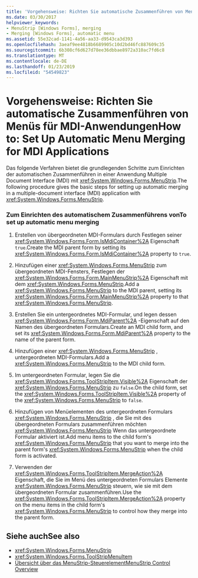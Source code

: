 ```yaml
---
title: 'Vorgehensweise: Richten Sie automatische Zusammenführen von Menüs für MDI-Anwendungen'
ms.date: 03/30/2017
helpviewer_keywords:
- MenuStrip [Windows Forms], merging
- Merging [Windows Forms], automatic menu
ms.assetid: 55e32cad-1141-4a56-aa33-d9543ca3d393
ms.openlocfilehash: 3aeaf9ee4818b6689905c10d2bd46fc887609c35
ms.sourcegitcommit: 6b308cf6d627d78ee36dbbae8972a310ac7fd6c8
ms.translationtype: MT
ms.contentlocale: de-DE
ms.lasthandoff: 01/23/2019
ms.locfileid: "54549823"
---
```

# <a name="how-to-set-up-automatic-menu-merging-for-mdi-applications"></a><span data-ttu-id="2d44a-102">Vorgehensweise: Richten Sie automatische Zusammenführen von Menüs für MDI-Anwendungen</span><span class="sxs-lookup"><span data-stu-id="2d44a-102">How to: Set Up Automatic Menu Merging for MDI Applications</span></span>
<span data-ttu-id="2d44a-103">Das folgende Verfahren bietet die grundlegenden Schritte zum Einrichten der automatischen Zusammenführen in einer Anwendung Multiple Document Interface (MDI) mit <xref:System.Windows.Forms.MenuStrip>.</span><span class="sxs-lookup"><span data-stu-id="2d44a-103">The following procedure gives the basic steps for setting up automatic merging in a multiple-document interface (MDI) application with <xref:System.Windows.Forms.MenuStrip>.</span></span>  
  
### <a name="to-set-up-automatic-menu-merging"></a><span data-ttu-id="2d44a-104">Zum Einrichten des automatischem Zusammenführens von</span><span class="sxs-lookup"><span data-stu-id="2d44a-104">To set up automatic menu merging</span></span>  
  
1.  <span data-ttu-id="2d44a-105">Erstellen von übergeordneten MDI-Formulars durch Festlegen seiner <xref:System.Windows.Forms.Form.IsMdiContainer%2A> Eigenschaft `true`.</span><span class="sxs-lookup"><span data-stu-id="2d44a-105">Create the MDI parent form by setting its <xref:System.Windows.Forms.Form.IsMdiContainer%2A> property to `true`.</span></span>  
  
2.  <span data-ttu-id="2d44a-106">Hinzufügen einer <xref:System.Windows.Forms.MenuStrip> zum übergeordneten MDI-Fensters, Festlegen der <xref:System.Windows.Forms.Form.MainMenuStrip%2A> Eigenschaft mit dem <xref:System.Windows.Forms.MenuStrip>.</span><span class="sxs-lookup"><span data-stu-id="2d44a-106">Add a <xref:System.Windows.Forms.MenuStrip> to the MDI parent, setting its <xref:System.Windows.Forms.Form.MainMenuStrip%2A> property to that <xref:System.Windows.Forms.MenuStrip>.</span></span>  
  
3.  <span data-ttu-id="2d44a-107">Erstellen Sie ein untergeordnetes MDI-Formular, und legen dessen <xref:System.Windows.Forms.Form.MdiParent%2A> -Eigenschaft auf den Namen des übergeordneten Formulars.</span><span class="sxs-lookup"><span data-stu-id="2d44a-107">Create an MDI child form, and set its <xref:System.Windows.Forms.Form.MdiParent%2A> property to the name of the parent form.</span></span>  
  
4.  <span data-ttu-id="2d44a-108">Hinzufügen einer <xref:System.Windows.Forms.MenuStrip> , untergeordneten MDI-Formulars.</span><span class="sxs-lookup"><span data-stu-id="2d44a-108">Add a <xref:System.Windows.Forms.MenuStrip> to the MDI child form.</span></span>  
  
5.  <span data-ttu-id="2d44a-109">Im untergeordneten Formular, legen Sie die <xref:System.Windows.Forms.ToolStripItem.Visible%2A> Eigenschaft der <xref:System.Windows.Forms.MenuStrip> zu `false`.</span><span class="sxs-lookup"><span data-stu-id="2d44a-109">On the child form, set the <xref:System.Windows.Forms.ToolStripItem.Visible%2A> property of the <xref:System.Windows.Forms.MenuStrip> to `false`.</span></span>  
  
6.  <span data-ttu-id="2d44a-110">Hinzufügen von Menüelementen des untergeordneten Formulars <xref:System.Windows.Forms.MenuStrip> , die Sie mit des übergeordneten Formulars zusammenführen möchten <xref:System.Windows.Forms.MenuStrip> Wenn das untergeordnete Formular aktiviert ist.</span><span class="sxs-lookup"><span data-stu-id="2d44a-110">Add menu items to the child form's <xref:System.Windows.Forms.MenuStrip> that you want to merge into the parent form's <xref:System.Windows.Forms.MenuStrip> when the child form is activated.</span></span>  
  
7.  <span data-ttu-id="2d44a-111">Verwenden der <xref:System.Windows.Forms.ToolStripItem.MergeAction%2A> Eigenschaft, die Sie im Menü des untergeordneten Formulars Elemente <xref:System.Windows.Forms.MenuStrip> steuern, wie sie mit dem übergeordneten Formular zusammenführen.</span><span class="sxs-lookup"><span data-stu-id="2d44a-111">Use the <xref:System.Windows.Forms.ToolStripItem.MergeAction%2A> property on the menu items in the child form's <xref:System.Windows.Forms.MenuStrip> to control how they merge into the parent form.</span></span>  
  
## <a name="see-also"></a><span data-ttu-id="2d44a-112">Siehe auch</span><span class="sxs-lookup"><span data-stu-id="2d44a-112">See also</span></span>
- <xref:System.Windows.Forms.MenuStrip>
- <xref:System.Windows.Forms.ToolStripMenuItem>
- [<span data-ttu-id="2d44a-113">Übersicht über das MenuStrip-Steuerelement</span><span class="sxs-lookup"><span data-stu-id="2d44a-113">MenuStrip Control Overview</span></span>](../../../../docs/framework/winforms/controls/menustrip-control-overview-windows-forms.md)
